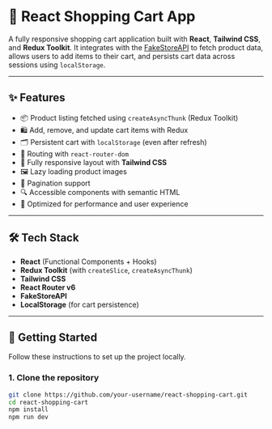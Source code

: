 # 🛒 React Shopping Cart App

A fully responsive shopping cart application built with **React**, **Tailwind CSS**, and **Redux Toolkit**. It integrates with the [FakeStoreAPI](https://fakestoreapi.com/) to fetch product data, allows users to add items to their cart, and persists cart data across sessions using `localStorage`.

---

## ✨ Features

- 📦 Product listing fetched using `createAsyncThunk` (Redux Toolkit)
- 🛍️ Add, remove, and update cart items with Redux
- 🗂️ Persistent cart with `localStorage` (even after refresh)
- 🧭 Routing with `react-router-dom`
- 📱 Fully responsive layout with **Tailwind CSS**
- 🖼️ Lazy loading product images
- 🔄 Pagination support
- 🔍 Accessible components with semantic HTML
- 🧠 Optimized for performance and user experience

---

## 🛠️ Tech Stack

- **React** (Functional Components + Hooks)
- **Redux Toolkit** (with `createSlice`, `createAsyncThunk`)
- **Tailwind CSS**
- **React Router v6**
- **FakeStoreAPI**
- **LocalStorage** (for cart persistence)

---

## 🚀 Getting Started

Follow these instructions to set up the project locally.

### 1. Clone the repository

```bash
git clone https://github.com/your-username/react-shopping-cart.git
cd react-shopping-cart
npm install 
npm run dev
